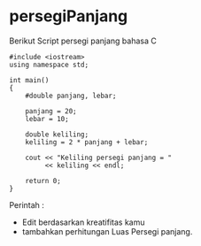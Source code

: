 persegiPanjang
==============

Berikut Script persegi panjang bahasa C

```
#include <iostream>
using namespace std;

int main()
{
    #double panjang, lebar;

    panjang = 20;
    lebar = 10;

    double keliling;
    keliling = 2 * panjang + lebar;

    cout << "Keliling persegi panjang = "
         << keliling << endl;

    return 0;
}
```

Perintah :
* Edit berdasarkan kreatifitas kamu
* tambahkan perhitungan Luas Persegi panjang.
